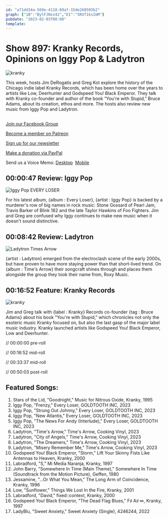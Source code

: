 ```yaml
---
id: "a71dd34a-569e-4118-89af-15de268503b2"
graph: {"1B":"BylFJNxz42","EI":"5RUT1ksImM"}
pubdate: "2023-02-03T00:00"
template: 
---
```






# Show 897: Kranky Records, Opinions on Iggy Pop & Ladytron

![kranky](https://static.soundopinions.org/images/2023/91repdoedpl-ac-uf700-800-ql80.jpg)

This week, hosts Jim DeRogatis and Greg Kot explore the history of the Chicago indie label Kranky Records, which has been home over the years to artists like Low, Deerhunter and Godspeed You! Black Emperor. They talk with Kranky co-founder and author of the book “You're with Stupid,” Bruce Adams, about its creation, ethos and more. The hosts also review new music from Iggy Pop and Ladytron. 



## 

[Join our Facebook Group](https://bit.ly/3sivr9T)

[Become a member on Patreon](https://bit.ly/3slWZvc)

[Sign up for our newsletter](https://bit.ly/3eEvRnG)

[Make a donation via PayPal](https://bit.ly/3dmt9lU)

Send us a Voice Memo: [Desktop](bit.ly/2RyD5Ah)  [Mobile](sayhi.chat/soundops)



## 00:00:47 Review: Iggy Pop

![Iggy Pop EVERY LOSER](https://static.soundopinions.org/assets/897/1B3.jpg)

For his latest album, {album : Every Loser}, {artist : Iggy Pop} is backed by a murderer's row of big names in rock music: Stone Gossard of Pearl Jam, Travis Barker of Blink 182 and the late Taylor Hawkins of Foo Fighters. Jim and Greg are confused why Iggy continues to make new music when it doesn't sound distinctive.



## 00:08:42 Review: Ladytron

![Ladytron Times Arrow](https://static.soundopinions.org/assets/897/EI12.jpg)

{artist : Ladytron} emerged from the electroclash scene of the early 2000s, but have proven to have more staying power than that short-lived trend. On {album : Time's Arrow} their songcraft shines through and places them alongside the group they took their name from, Roxy Music.



## 00:16:52 Feature: Kranky Records

![kranky](https://static.soundopinions.org/images/2023/91repdoedpl-ac-uf700-800-ql80.jpg)

Jim and Greg talk with {label : Kranky} Records co-founder {tag : Bruce Adams} about his book “You're with Stupid,” which chronicles not only the esoteric music Kranky focused on, but also the last gasp of the major label music industry. Kranky launched artists like Godspeed You! Black Emperor, Low and Deerhunter.

// 00:00:00 pre-roll

// 00:16:52 mid-roll

// 00:33:37 mid-roll

// 00:50:03 post-roll



## Featured Songs:

1. Stars of the Lid, "Goodnight," Music for Nitrous Oxide, Kranky, 1995
2. Iggy Pop, "Frenzy," Every Loser, GOLDTOOTH INC, 2023
3. Iggy Pop, "Strung Out Johnny," Every Loser, GOLDTOOTH INC, 2023
4. Iggy Pop, "New Atlantis," Every Loser, GOLDTOOTH INC, 2023
5. Iggy Pop, "The News For Andy (Interlude)," Every Loser, GOLDTOOTH INC, 2023
6. Ladytron, "Time's Arrow," Time's Arrow, Cooking Vinyl, 2023
7. Ladytron, "City of Angels," Time's Arrow, Cooking Vinyl, 2023
8. Ladytron, "The Dreamers," Time's Arrow, Cooking Vinyl, 2023
9. Ladytron, "Misery Remember Me," Time's Arrow, Cooking Vinyl, 2023
10. Godspeed You! Black Emperor, "Storm," Lift Your Skinny Fists Like Antennas to Heaven, Kranky, 2000
11. Labradford, "S," Mi Media Naranja, Kranky, 1997
12. John Barry, "Somewhere In Time (Main Theme)," Somewhere In Time (Soundtrack from the Motion Picture), Geffen, 1980
13. Jessamine, "...Or What You Mean," The Long Arm of Coincidence, Kranky, 1996
14. Low, "Sunflower," Things We Lost In the Fire, Kranky, 2001
15. Labradford, "David," fixed::context, Kranky, 2000
16. Godspeed You! Black Emperor, "The Dead Flag Blues," F♯ A♯ ∞, Kranky, 1997
17. LadyBlu, "Sweet Anxiety," Sweet Anxiety (Single), 4246244, 2022